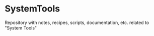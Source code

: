 # SystemTools
Repository with notes, recipes, scripts, documentation, etc. related to "System Tools"
